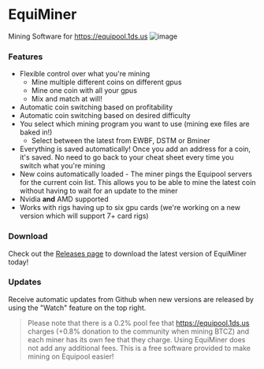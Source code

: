 # EquiMiner
Mining Software for https://equipool.1ds.us
![image](https://i.imgur.com/9NJOj2C.png)

### Features
* Flexible control over what you're mining
  * Mine multiple different coins on different gpus
  * Mine one coin with all your gpus
  * Mix and match at will!
* Automatic coin switching based on profitability
* Automatic coin switching based on desired difficulty
* You select which mining program you want to use (mining exe files are baked in!)
  * Select between the latest from EWBF, DSTM or Bminer
* Everything is saved automatically! Once you add an address for a coin, it's saved. No need to go back to your cheat sheet every time you switch what you're mining
* New coins automatically loaded - The miner pings the Equipool servers for the current coin list. This allows you to be able to mine the latest coin without having to wait for an update to the miner
* Nvidia **and** AMD supported
* Works with rigs having up to six gpu cards (we're working on a new version which will support 7+ card rigs)

### Download
Check out the [Releases page](https://github.com/1ds/equiminer/releases) to download the latest version of EquiMiner today!

### Updates
Receive automatic updates from Github when new versions are released by using the "Watch" feature on the top right.


> Please note that there is a 0.2% pool fee that https://equipool.1ds.us charges (+0.8% donation to the community when mining BTCZ) and each miner has its own fee that they charge. Using EquiMiner does not add any additional fees. This is a free software provided to make mining on Equipool easier!
